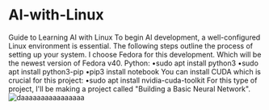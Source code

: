 # AI-with-Linux
Guide to Learning AI with Linux
To begin AI development, a well-configured Linux environment is essential. The following steps outline the process of setting up your system.
I choose Fedora for this development. Which will be the newest version of Fedora v40.
Python:
•sudo apt install python3
•sudo apt install python3-pip
•pip3 install notebook
You can install CUDA which is crucial for this project:
•sudo apt install nvidia-cuda-toolkit
For this type of project, I'll be making a project called "Building a Basic Neural Network".
![daaaaaaaaaaaaaaaa](https://github.com/user-attachments/assets/c00e2d45-889e-4a78-a738-8b45ef40d7f8)
